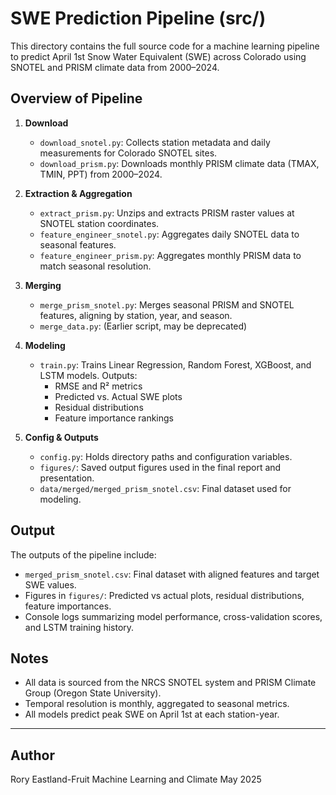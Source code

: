 # SWE Prediction Pipeline (src/)

This directory contains the full source code for a machine learning pipeline to predict April 1st Snow Water Equivalent (SWE) across Colorado using SNOTEL and PRISM climate data from 2000–2024.


## Overview of Pipeline

1. **Download**
   - `download_snotel.py`: Collects station metadata and daily measurements for Colorado SNOTEL sites.
   - `download_prism.py`: Downloads monthly PRISM climate data (TMAX, TMIN, PPT) from 2000–2024.

2. **Extraction & Aggregation**
   - `extract_prism.py`: Unzips and extracts PRISM raster values at SNOTEL station coordinates.
   - `feature_engineer_snotel.py`: Aggregates daily SNOTEL data to seasonal features.
   - `feature_engineer_prism.py`: Aggregates monthly PRISM data to match seasonal resolution.

3. **Merging**
   - `merge_prism_snotel.py`: Merges seasonal PRISM and SNOTEL features, aligning by station, year, and season.
   - `merge_data.py`: (Earlier script, may be deprecated)

4. **Modeling**
   - `train.py`: Trains Linear Regression, Random Forest, XGBoost, and LSTM models. Outputs:
     - RMSE and R² metrics
     - Predicted vs. Actual SWE plots
     - Residual distributions
     - Feature importance rankings

5. **Config & Outputs**
   - `config.py`: Holds directory paths and configuration variables.
   - `figures/`: Saved output figures used in the final report and presentation.
   - `data/merged/merged_prism_snotel.csv`: Final dataset used for modeling.


## Output

The outputs of the pipeline include:
- `merged_prism_snotel.csv`: Final dataset with aligned features and target SWE values.
- Figures in `figures/`: Predicted vs actual plots, residual distributions, feature importances.
- Console logs summarizing model performance, cross-validation scores, and LSTM training history.


## Notes

- All data is sourced from the NRCS SNOTEL system and PRISM Climate Group (Oregon State University).
- Temporal resolution is monthly, aggregated to seasonal metrics.
- All models predict peak SWE on April 1st at each station-year.

---

## Author

Rory Eastland-Fruit
Machine Learning and Climate
May 2025
